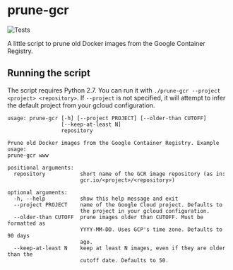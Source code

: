 # prune-gcr
![Tests](https://github.com/expo/prune-gcr/workflows/Tests/badge.svg)

A little script to prune old Docker images from the Google Container Registry.

## Running the script

The script requires Python 2.7. You can run it with `./prune-gcr --project <project> <repository>`. If `--project` is not specified, it will attempt to infer the default project from your gcloud configuration.

```
usage: prune-gcr [-h] [--project PROJECT] [--older-than CUTOFF]
                 [--keep-at-least N]
                 repository

Prune old Docker images from the Google Container Registry. Example usage:
prune-gcr www

positional arguments:
  repository           short name of the GCR image repository (as in:
                       gcr.io/<project>/<repository>)

optional arguments:
  -h, --help           show this help message and exit
  --project PROJECT    name of the Google Cloud project. Defaults to
                       the project in your gcloud configuration.
  --older-than CUTOFF  prune images older than CUTOFF. Must be formatted as
                       YYYY-MM-DD. Uses GCP's time zone. Defaults to 90 days
                       ago.
  --keep-at-least N    keep at least N images, even if they are older than the
                       cutoff date. Defaults to 50.
```
